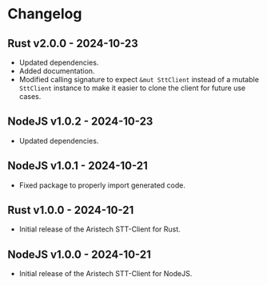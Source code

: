 # Changelog

## Rust v2.0.0 - 2024-10-23
- Updated dependencies.
- Added documentation.
- Modified calling signature to expect `&mut SttClient` instead of a mutable `SttClient` instance to make it easier to clone the client for future use cases.

## NodeJS v1.0.2 - 2024-10-23
- Updated dependencies.


## NodeJS v1.0.1 - 2024-10-21
- Fixed package to properly import generated code.


## Rust v1.0.0 - 2024-10-21
- Initial release of the Aristech STT-Client for Rust.

## NodeJS v1.0.0 - 2024-10-21
- Initial release of the Aristech STT-Client for NodeJS.